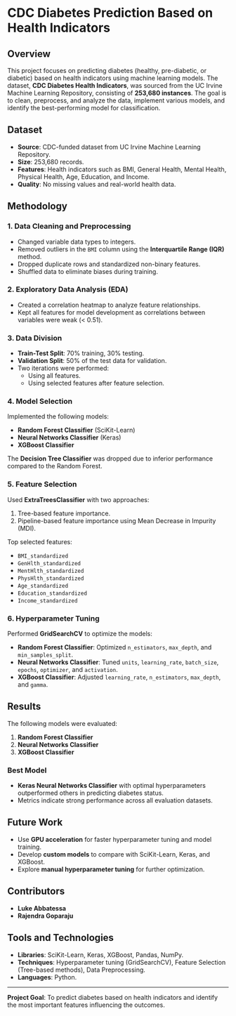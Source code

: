 # CDC Diabetes Prediction Based on Health Indicators

## Overview
This project focuses on predicting diabetes (healthy, pre-diabetic, or diabetic) based on health indicators using machine learning models. The dataset, **CDC Diabetes Health Indicators**, was sourced from the UC Irvine Machine Learning Repository, consisting of **253,680 instances**. The goal is to clean, preprocess, and analyze the data, implement various models, and identify the best-performing model for classification.

## Dataset
- **Source**: CDC-funded dataset from UC Irvine Machine Learning Repository.
- **Size**: 253,680 records.
- **Features**: Health indicators such as BMI, General Health, Mental Health, Physical Health, Age, Education, and Income.
- **Quality**: No missing values and real-world health data.

## Methodology
### 1. Data Cleaning and Preprocessing
- Changed variable data types to integers.
- Removed outliers in the `BMI` column using the **Interquartile Range (IQR)** method.
- Dropped duplicate rows and standardized non-binary features.
- Shuffled data to eliminate biases during training.

### 2. Exploratory Data Analysis (EDA)
- Created a correlation heatmap to analyze feature relationships.
- Kept all features for model development as correlations between variables were weak (< 0.51).

### 3. Data Division
- **Train-Test Split**: 70% training, 30% testing.
- **Validation Split**: 50% of the test data for validation.
- Two iterations were performed:
  - Using all features.
  - Using selected features after feature selection.

### 4. Model Selection
Implemented the following models:
- **Random Forest Classifier** (SciKit-Learn)
- **Neural Networks Classifier** (Keras)
- **XGBoost Classifier**

The **Decision Tree Classifier** was dropped due to inferior performance compared to the Random Forest.

### 5. Feature Selection
Used **ExtraTreesClassifier** with two approaches:
1. Tree-based feature importance.
2. Pipeline-based feature importance using Mean Decrease in Impurity (MDI).

Top selected features:
- `BMI_standardized`
- `GenHlth_standardized`
- `MentHlth_standardized`
- `PhysHlth_standardized`
- `Age_standardized`
- `Education_standardized`
- `Income_standardized`

### 6. Hyperparameter Tuning
Performed **GridSearchCV** to optimize the models:
- **Random Forest Classifier**: Optimized `n_estimators`, `max_depth`, and `min_samples_split`.
- **Neural Networks Classifier**: Tuned `units`, `learning_rate`, `batch_size`, `epochs`, `optimizer`, and `activation`.
- **XGBoost Classifier**: Adjusted `learning_rate`, `n_estimators`, `max_depth`, and `gamma`.

## Results
The following models were evaluated:
1. **Random Forest Classifier**
2. **Neural Networks Classifier**
3. **XGBoost Classifier**

### Best Model
- **Keras Neural Networks Classifier** with optimal hyperparameters outperformed others in predicting diabetes status.
- Metrics indicate strong performance across all evaluation datasets.

## Future Work
- Use **GPU acceleration** for faster hyperparameter tuning and model training.
- Develop **custom models** to compare with SciKit-Learn, Keras, and XGBoost.
- Explore **manual hyperparameter tuning** for further optimization.

## Contributors
- **Luke Abbatessa**
- **Rajendra Goparaju**

## Tools and Technologies
- **Libraries**: SciKit-Learn, Keras, XGBoost, Pandas, NumPy.
- **Techniques**: Hyperparameter tuning (GridSearchCV), Feature Selection (Tree-based methods), Data Preprocessing.
- **Languages**: Python.

---
**Project Goal**: To predict diabetes based on health indicators and identify the most important features influencing the outcomes.
